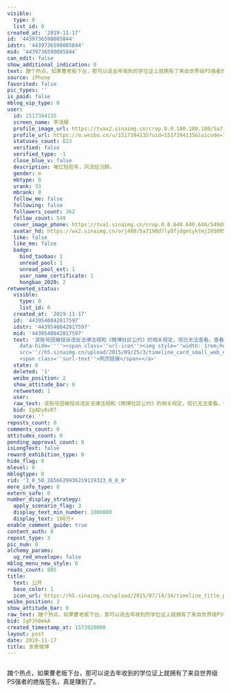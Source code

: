 ```yaml
---
visible:
  type: 0
  list_id: 0
created_at: '2019-11-17'
id: '4439736590085844'
idstr: '4439736590085844'
mid: '4439736590085844'
can_edit: false
show_additional_indication: 0
text: 蹭个热点，如果曹老板下台，那可以说去年收到的学位证上就拥有了来自世界级PS强者的绝版签名，真是赚到了。
source: iPhone
favorited: false
pic_types: ''
is_paid: false
mblog_vip_type: 0
user:
  id: 1517394135
  screen_name: 李消极
  profile_image_url: https://tvax2.sinaimg.cn/crop.0.0.180.180.180/5a7198d7ly8fjdgmtyktmj20500500so.jpg?KID=imgbed,tva&Expires=1606399237&ssig=Ek5vAlLB2T
  profile_url: https://m.weibo.cn/u/1517394135?uid=1517394135&luicode=10000011&lfid=2304131517394135_-_WEIBO_SECOND_PROFILE_WEIBO
  statuses_count: 613
  verified: false
  verified_type: -1
  close_blue_v: false
  description: 唯忆轻狂年，风流任沉醉。
  gender: m
  mbtype: 0
  urank: 33
  mbrank: 0
  follow_me: false
  following: false
  followers_count: 362
  follow_count: 549
  cover_image_phone: https://tva1.sinaimg.cn/crop.0.0.640.640.640/549d0121tw1egm1kjly3jj20hs0hsq4f.jpg
  avatar_hd: https://wx2.sinaimg.cn/orj480/5a7198d7ly8fjdgmtyktmj20500500so.jpg
  like: false
  like_me: false
  badge:
    bind_taobao: 1
    unread_pool: 1
    unread_pool_ext: 1
    user_name_certificate: 1
    hongbao_2020: 2
retweeted_status:
  visible:
    type: 0
    list_id: 0
  created_at: '2019-11-17'
  id: '4439540842017597'
  idstr: '4439540842017597'
  mid: '4439540842017597'
  text: '该账号因被投诉违反法律法规和《微博社区公约》的相关规定，现已无法查看。查看帮助 <a href=''https://kefu.weibo.com/faqdetail?id=13216''
    data-hide=''''><span class=''url-icon''><img style=''width: 1rem;height: 1rem''
    src=''//h5.sinaimg.cn/upload/2015/09/25/3/timeline_card_small_web_default.png''></span>
    <span class=''surl-text''>网页链接</span></a>'
  state: 8
  deleted: '1'
  weibo_position: 2
  show_attitude_bar: 0
  retweeted: 1
  user:
  raw_text: 该账号因被投诉违反法律法规和《微博社区公约》的相关规定，现已无法查看。查看帮助 https://kefu.weibo.com/faqdetail?id=13216
  bid: IgADy8sRT
  source: ''
reposts_count: 0
comments_count: 0
attitudes_count: 0
pending_approval_count: 0
isLongText: false
reward_exhibition_type: 0
hide_flag: 0
mlevel: 0
mblogtype: 0
rid: '3_0_50_2656629936219119323_0_0_0'
more_info_type: 0
extern_safe: 0
number_display_strategy:
  apply_scenario_flag: 3
  display_text_min_number: 1000000
  display_text: 100万+
enable_comment_guide: true
content_auth: 0
repost_type: 3
pic_num: 0
alchemy_params:
  ug_red_envelope: false
mblog_menu_new_style: 0
reads_count: 805
title:
  text: 公开
  base_color: 1
  icon_url: https://h5.sinaimg.cn/upload/2015/07/14/34/timeline_title_public_default.png
weibo_position: 3
show_attitude_bar: 0
raw_text: 蹭个热点，如果曹老板下台，那可以说去年收到的学位证上就拥有了来自世界级PS强者的绝版签名，真是赚到了。
bid: IgFJh0mkA
created_timestamp_at: 1573920000
layout: post
date: 2019-11-17
title: 发表微博
---
```


![]()

蹭个热点，如果曹老板下台，那可以说去年收到的学位证上就拥有了来自世界级PS强者的绝版签名，真是赚到了。

